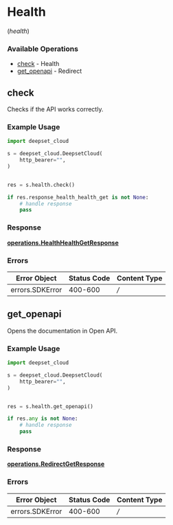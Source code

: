 # Health
(*health*)

### Available Operations

* [check](#check) - Health
* [get_openapi](#get_openapi) - Redirect

## check

Checks if the API works correctly.

### Example Usage

```python
import deepset_cloud

s = deepset_cloud.DeepsetCloud(
    http_bearer="",
)


res = s.health.check()

if res.response_health_health_get is not None:
    # handle response
    pass
```


### Response

**[operations.HealthHealthGetResponse](../../models/operations/healthhealthgetresponse.md)**
### Errors

| Error Object    | Status Code     | Content Type    |
| --------------- | --------------- | --------------- |
| errors.SDKError | 400-600         | */*             |

## get_openapi

Opens the documentation in Open API.

### Example Usage

```python
import deepset_cloud

s = deepset_cloud.DeepsetCloud(
    http_bearer="",
)


res = s.health.get_openapi()

if res.any is not None:
    # handle response
    pass
```


### Response

**[operations.RedirectGetResponse](../../models/operations/redirectgetresponse.md)**
### Errors

| Error Object    | Status Code     | Content Type    |
| --------------- | --------------- | --------------- |
| errors.SDKError | 400-600         | */*             |
